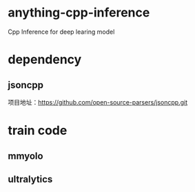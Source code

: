 # anything-cpp-inference
Cpp Inference for deep learing model


# dependency
## jsoncpp
项目地址：https://github.com/open-source-parsers/jsoncpp.git


# train code

## mmyolo

## ultralytics
